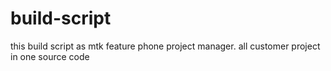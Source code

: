 # build-script
this build script as mtk feature phone project manager. all customer project in one source code
